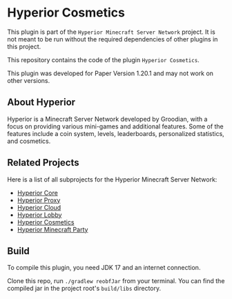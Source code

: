 # Hyperior Cosmetics
This plugin is part of the `Hyperior Minecraft Server Network` project.
It is not meant to be run without the required dependencies of other plugins in this project.

This repository contains the code of the plugin `Hyperior Cosmetics`.

This plugin was developed for Paper Version 1.20.1 and may not work on other versions.

## About Hyperior
Hyperior is a Minecraft Server Network developed by Groodian,
with a focus on providing various mini-games and additional features.
Some of the features include a coin system, levels, leaderboards, personalized statistics, and cosmetics.

## Related Projects
Here is a list of all subprojects for the Hyperior Minecraft Server Network:

- [Hyperior Core](https://github.com/Groodian/HyperiorCore)
- [Hyperior Proxy](https://github.com/Groodian/HyperiorProxy)
- [Hyperior Cloud](https://github.com/Groodian/HyperiorCloud)
- [Hyperior Lobby](https://github.com/Groodian/HyperiorLobby)
- [Hyperior Cosmetics](https://github.com/Groodian/HyperiorCosmetics)
- [Hyperior Minecraft Party](https://github.com/Groodian/HyperiorMinecraftParty)

## Build
To compile this plugin, you need JDK 17 and an internet connection.

Clone this repo, run `./gradlew reobfJar` from your terminal. You can find the compiled jar in the project root's `build/libs` directory.

